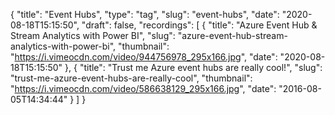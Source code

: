 {
  "title": "Event Hubs",
  "type": "tag",
  "slug": "event-hubs",
  "date": "2020-08-18T15:15:50",
  "draft": false,
  "recordings": [
    {
      "title": "Azure Event Hub & Stream Analytics with Power BI",
      "slug": "azure-event-hub-stream-analytics-with-power-bi",
      "thumbnail": "https://i.vimeocdn.com/video/944756978_295x166.jpg",
      "date": "2020-08-18T15:15:50"
    },
    {
      "title": "Trust me Azure event hubs are really cool!",
      "slug": "trust-me-azure-event-hubs-are-really-cool",
      "thumbnail": "https://i.vimeocdn.com/video/586638129_295x166.jpg",
      "date": "2016-08-05T14:34:44"
    }
  ]
}